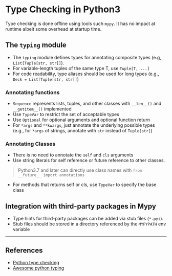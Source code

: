 # Type Checking in Python3

Type checking is done offline using tools such `mypy`. It has no impact at runtime albeit some overhead at startup time.

## The `typing` module
- The `typing` module defines types for annotating composite types (e.g, `List[Tuple[str, str]]`). 
- For variable-length tuples of the same type T, use `Tuple[T, ...]`
- For code readability, type aliases should be used for long types (e.g., `Deck = List[Tuple[str, str]]`)

### Annotating functions
- `Sequence` represents lists, tuples, and other classes with `__len__()` and `__getitem__()` implemented
- Use `TypeVar` to restrict the set of acceptable types
- Use `Optional` for optional arguments and optional function return
- For `*args` and `**kwargs`, just annotate the underlying possible types (e.g., for `*args` of strings, annotate with `str` instead of `Tuple[str]`)

### Annotating Classes
- There is no need to annotate the `self` and `cls` arguments
- Use string literals for self reference or future reference to other classes.
> Python3.7 and later can directly use class names with `from __future__ import annotations`
- For methods that returns self or cls, use `TypeVar` to specify the base class

## Integration with third-party packages in Mypy
- Type hints for third-party packages can be added via stub files (`*.pyi`). 
- Stub files should be stored in a directory referenced by the `MYPYPATH` env variable

---
## References
- [Python type checking](https://realpython.com/python-type-checking)
- [Awesome python typing](https://github.com/typeddjango/awesome-python-typing)
